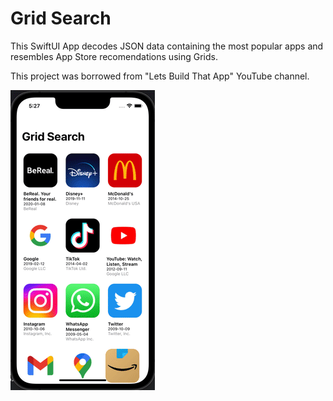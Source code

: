  # Grid Search
 
 This SwiftUI App decodes JSON data containing the most popular apps and resembles App Store recomendations using Grids. 
 
 This project was borrowed from "Lets Build That App" YouTube channel.

![](https://github.com/Venera-Ko/GridSearch/blob/main/gif.gif)
